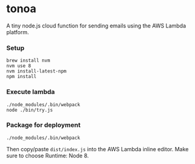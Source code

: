 # tonoa
A tiny node.js cloud function for sending emails using the AWS Lambda platform.

### Setup

    brew install nvm
    nvm use 8
    nvm install-latest-npm
    npm install

### Execute lambda

    ./node_modules/.bin/webpack
    node ./bin/try.js

### Package for deployment

    ./node_modules/.bin/webpack

Then copy/paste `dist/index.js` into the AWS Lambda inline editor.
Make sure to choose Runtime: Node 8.